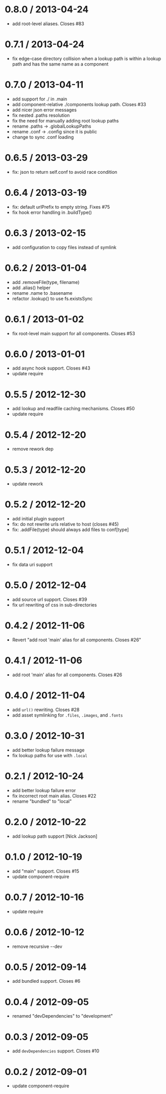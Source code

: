 
0.8.0 / 2013-04-24 
==================

  * add root-level aliases. Closes #83

0.7.1 / 2013-04-24 
==================

  * fix edge-case directory collision when a lookup path is within a lookup path
    and has the same name as a component

0.7.0 / 2013-04-11
==================

  * add support for ./ in .main
  * add component-relative ./components lookup path. Closes #33
  * add nicer json error messages
  * fix nested .paths resolution
  * fix the need for manually adding root lookup paths
  * rename .paths -> .globalLookupPaths
  * rename .conf -> .config since it is public
  * change to sync .conf loading

0.6.5 / 2013-03-29
==================

  * fix: json to return self.conf to avoid race condition

0.6.4 / 2013-03-19
==================

  * fix: default urlPrefix to empty string. Fixes #75
  * fix hook error handling in .buildType()

0.6.3 / 2013-02-15
==================

  * add configuration to copy files instead of symlink

0.6.2 / 2013-01-04
==================

  * add .removeFile(type, filename)
  * add .alias() helper
  * rename .name to .basename
  * refactor .lookup() to use fs.existsSync

0.6.1 / 2013-01-02
==================

  * fix root-level main support for all components. Closes #53

0.6.0 / 2013-01-01
==================

  * add async hook support. Closes #43
  * update require

0.5.5 / 2012-12-30
==================

  * add lookup and readfile caching mechanisms. Closes #50
  * update require

0.5.4 / 2012-12-20
==================

  * remove rework dep

0.5.3 / 2012-12-20
==================

  * update rework

0.5.2 / 2012-12-20
==================

  * add initial plugin support
  * fix: do not rewrite urls relative to host (closes #45)
  * fix: .addFile(type) should always add files to conf[type]

0.5.1 / 2012-12-04
==================

  * fix data uri support

0.5.0 / 2012-12-04
==================

  * add source url support. Closes #39
  * fix url rewriting of css in sub-directories

0.4.2 / 2012-11-06
==================

  * Revert "add root 'main' alias for all components. Closes #26"

0.4.1 / 2012-11-06
==================

  * add root 'main' alias for all components. Closes #26

0.4.0 / 2012-11-04
==================

  * add `url()` rewriting. Closes #28
  * add asset symlinking for `.files`, `.images`, and `.fonts`

0.3.0 / 2012-10-31
==================

  * add better lookup failure message
  * fix lookup paths for use with `.local`

0.2.1 / 2012-10-24
==================

  * add better lookup failure error
  * fix incorrect root main alias. Closes #22
  * rename "bundled" to "local"

0.2.0 / 2012-10-22
==================

  * add lookup path support [Nick Jackson]

0.1.0 / 2012-10-19
==================

  * add "main" support. Closes #15
  * update component-require

0.0.7 / 2012-10-16
==================

  * update require

0.0.6 / 2012-10-12
==================

  * remove recursive --dev

0.0.5 / 2012-09-14
==================

  * add bundled support. Closes #6

0.0.4 / 2012-09-05
==================

  * renamed "devDependencies" to "development"

0.0.3 / 2012-09-05
==================

  * add `devDependencies` support. Closes #10

0.0.2 / 2012-09-01
==================

  * update component-require
